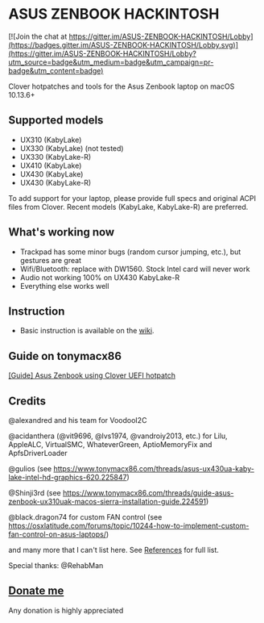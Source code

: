 # ASUS ZENBOOK HACKINTOSH

[![Join the chat at https://gitter.im/ASUS-ZENBOOK-HACKINTOSH/Lobby](https://badges.gitter.im/ASUS-ZENBOOK-HACKINTOSH/Lobby.svg)](https://gitter.im/ASUS-ZENBOOK-HACKINTOSH/Lobby?utm_source=badge&utm_medium=badge&utm_campaign=pr-badge&utm_content=badge)

Clover hotpatches and tools for the Asus Zenbook laptop on macOS 10.13.6+

## Supported models

- UX310 (KabyLake)
- UX330 (KabyLake) (not tested)
- UX330 (KabyLake-R)
- UX410 (KabyLake)
- UX430 (KabyLake)
- UX430 (KabyLake-R)

To add support for your laptop, please provide full specs and original ACPI files from Clover. Recent models (KabyLake, KabyLake-R) are preferred.

## What's working now

- Trackpad has some minor bugs (random cursor jumping, etc.), but gestures are great
- Wifi/Bluetooth: replace with DW1560. Stock Intel card will never work
- Audio not working 100% on UX430 KabyLake-R
- Everything else works well

## Instruction

- Basic instruction is available on the [wiki](https://github.com/hieplpvip/ASUS-ZENBOOK-HACKINTOSH/wiki).

## Guide on tonymacx86

[[Guide] Asus Zenbook using Clover UEFI hotpatch](https://www.tonymacx86.com/threads/guide-asus-zenbook-using-clover-uefi-hotpatch.257448/)

## Credits

@alexandred and his team for VoodooI2C

@acidanthera (@vit9696, @lvs1974, @vandroiy2013, etc.) for Lilu, AppleALC, VirtualSMC, WhateverGreen, AptioMemoryFix and ApfsDriverLoader

@gulios (see https://www.tonymacx86.com/threads/asus-ux430ua-kaby-lake-intel-hd-graphics-620.225847) 

@Shinji3rd (see https://www.tonymacx86.com/threads/guide-asus-zenbook-ux310uak-macos-sierra-installation-guide.224591)

@black.dragon74 for custom FAN control (see https://osxlatitude.com/forums/topic/10244-how-to-implement-custom-fan-control-on-asus-laptops/)

and many more that I can't list here. See [References](../../wiki/References) for full list.

Special thanks: @RehabMan

## [Donate me](https://paypal.me/lebhiep)
Any donation is highly appreciated

